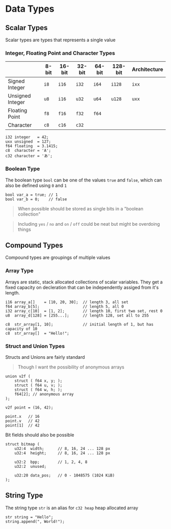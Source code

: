 # Data Types

## Scalar Types
Scalar types are types that represents a single value

### Integer, Floating Point and Character Types

|                  | 8-bit | 16-bit | 32-bit | 64-bit | 128-bit | Architecture |
| ---------------- | ----- | ------ | ------ | ------ | ------- | ------------ |
| Signed Integer   | `i8`  | `i16`  | `i32`  | `i64`  | `i128`  | `ixx`        |
| Unsigned Integer | `u8`  | `i16`  | `u32`  | `u64`  | `u128`  | `uxx`        |
| Floating Point   | `f8`  | `f16`  | `f32`  | `f64`  |
| Character        | `c8`  | `c16`  | `c32`  |

```mina
i32 integer   = 42;
uxx unsigned  = 127;
f64 floating  = 3.1415;
c8  character = 'A';
c32 character = 'あ';
```

### Boolean Type
The boolean type `bool` can be one of the values `true` and `false`, which can also be defined using `0` and `1`

```mina
bool var_a = true; // 1
bool var_b = 0;    // false
```

> When possible should be stored as single bits in a "boolean collection"

> Including `yes` / `no` and `on` / `off` could be neat but might be overdoing things

## Compound Types
Compound types are groupings of multiple values

### Array Type
Arrays are static, stack allocated collections of scalar variables. They get a fixed capacity on decleration that can be independently assiged from it's length.

```mina
i16 array_a[]    = [10, 20, 30];  // length 3, all set
f64 array_b[5];                   // length 5, all 0
i32 array_c[10]  = [1, 2];        // length 10, first two set, rest 0
u8  array_d[128] = [255...];      // length 128, set all to 255

c8  str_array[1, 10];             // initial length of 1, but has capacity of 10
c8  str_array[]  = "Hello!";
```

### Struct and Union Types
Structs and Unions are fairly standard
> Though I want the possibility of anonymous arrays

```mina
union v2f (
	struct ( f64 x, y; );
	struct ( f64 u, v; );
	struct ( f64 w, h; );
	f64[2]; // anonymous array
);

v2f point = (16, 42);

point.x   // 16
point.v   // 42
point[1]  // 42
```

Bit fields should also be possible

```mina
struct bitmap (
	u32:4  width;      // 8, 16, 24 ... 128 px
	u32:4  height;     // 8, 16, 24 ... 128 px

	u32:2  bpp;        // 1, 2, 4, 8
	u32:2  unused;

	u32:20 data_pos;   // 0 - 1048575 (1024 KiB)
);
```

## String Type
The string type `str` is an alias for `c32 heap` heap allocated array

```mina
str string = "Hello";
string.append(", World!");
```
